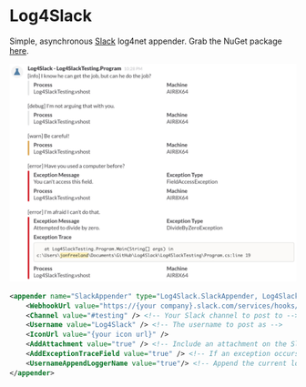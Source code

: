 Log4Slack
=========

Simple, asynchronous [Slack](https://slack.com/) log4net appender. Grab the NuGet package [here](https://www.nuget.org/packages/Log4Slack/).

![Example Log4Slack output](ExampleOutput.png)

```xml
<appender name="SlackAppender" type="Log4Slack.SlackAppender, Log4Slack">
	<WebhookUrl value="https://{your company}.slack.com/services/hooks/incoming-webhook?token={your token}" /> <!-- Your Slack webhook URL -->
	<Channel value="#testing" /> <!-- Your Slack channel to post to -->
	<Username value="Log4Slack" /> <!-- The username to post as -->
	<IconUrl value="{your icon url}" />
	<AddAttachment value="true" /> <!-- Include an attachment on the Slack message with additional details -->
	<AddExceptionTraceField value="true" /> <!-- If an exception occurs, add its trace as a field on the message attachment -->
	<UsernameAppendLoggerName value="true"/> <!-- Append the current logger name to the Slack username -->
</appender>
```
